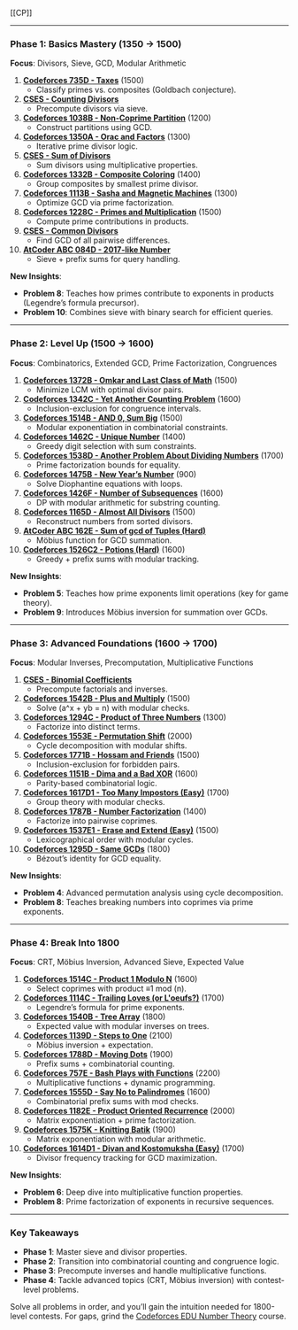 [[CP]]

---

### **Phase 1: Basics Mastery (1350 → 1500)**  
**Focus**: Divisors, Sieve, GCD, Modular Arithmetic  
1. **[Codeforces 735D - Taxes](https://codeforces.com/problemset/problem/735/D)** (1500)  
   - Classify primes vs. composites (Goldbach conjecture).  
2. **[CSES - Counting Divisors](https://cses.fi/problemset/task/1713)**  
   - Precompute divisors via sieve.  
3. **[Codeforces 1038B - Non-Coprime Partition](https://codeforces.com/problemset/problem/1038/B)** (1200)  
   - Construct partitions using GCD.  
4. **[Codeforces 1350A - Orac and Factors](https://codeforces.com/problemset/problem/1350/A)** (1300)  
   - Iterative prime divisor logic.  
5. **[CSES - Sum of Divisors](https://cses.fi/problemset/task/1082)**  
   - Sum divisors using multiplicative properties.  
6. **[Codeforces 1332B - Composite Coloring](https://codeforces.com/problemset/problem/1332/B)** (1400)  
   - Group composites by smallest prime divisor.  
7. **[Codeforces 1113B - Sasha and Magnetic Machines](https://codeforces.com/problemset/problem/1113/B)** (1300)  
   - Optimize GCD via prime factorization.  
8. **[Codeforces 1228C - Primes and Multiplication](https://codeforces.com/problemset/problem/1228/C)** (1500)  
   - Compute prime contributions in products.  
9. **[CSES - Common Divisors](https://cses.fi/problemset/task/1081)**  
   - Find GCD of all pairwise differences.  
10. **[AtCoder ABC 084D - 2017-like Number](https://atcoder.jp/contests/abc084/tasks/abc084_d)**  
    - Sieve + prefix sums for query handling.  

**New Insights**:  
- **Problem 8**: Teaches how primes contribute to exponents in products (Legendre’s formula precursor).  
- **Problem 10**: Combines sieve with binary search for efficient queries.  

---

### **Phase 2: Level Up (1500 → 1600)**  
**Focus**: Combinatorics, Extended GCD, Prime Factorization, Congruences  
1. **[Codeforces 1372B - Omkar and Last Class of Math](https://codeforces.com/problemset/problem/1372/B)** (1500)  
   - Minimize LCM with optimal divisor pairs.  
2. **[Codeforces 1342C - Yet Another Counting Problem](https://codeforces.com/problemset/problem/1342/C)** (1600)  
   - Inclusion-exclusion for congruence intervals.  
3. **[Codeforces 1514B - AND 0, Sum Big](https://codeforces.com/problemset/problem/1514/B)** (1500)  
   - Modular exponentiation in combinatorial constraints.  
4. **[Codeforces 1462C - Unique Number](https://codeforces.com/problemset/problem/1462/C)** (1400)  
   - Greedy digit selection with sum constraints.  
5. **[Codeforces 1538D - Another Problem About Dividing Numbers](https://codeforces.com/problemset/problem/1538/D)** (1700)  
   - Prime factorization bounds for equality.  
6. **[Codeforces 1475B - New Year’s Number](https://codeforces.com/problemset/problem/1475/B)** (900)  
   - Solve Diophantine equations with loops.  
7. **[Codeforces 1426F - Number of Subsequences](https://codeforces.com/problemset/problem/1426/F)** (1600)  
   - DP with modular arithmetic for substring counting.  
8. **[Codeforces 1165D - Almost All Divisors](https://codeforces.com/problemset/problem/1165/D)** (1500)  
   - Reconstruct numbers from sorted divisors.  
9. **[AtCoder ABC 162E - Sum of gcd of Tuples (Hard)](https://atcoder.jp/contests/abc162/tasks/abc162_e)**  
    - Möbius function for GCD summation.  
10. **[Codeforces 1526C2 - Potions (Hard)](https://codeforces.com/problemset/problem/1526/C2)** (1600)  
    - Greedy + prefix sums with modular tracking.  

**New Insights**:  
- **Problem 5**: Teaches how prime exponents limit operations (key for game theory).  
- **Problem 9**: Introduces Möbius inversion for summation over GCDs.  

---

### **Phase 3: Advanced Foundations (1600 → 1700)**  
**Focus**: Modular Inverses, Precomputation, Multiplicative Functions  
1. **[CSES - Binomial Coefficients](https://cses.fi/problemset/task/1079)**  
   - Precompute factorials and inverses.  
2. **[Codeforces 1542B - Plus and Multiply](https://codeforces.com/problemset/problem/1542/B)** (1500)  
   - Solve \(a^x + yb = n\) with modular checks.  
3. **[Codeforces 1294C - Product of Three Numbers](https://codeforces.com/problemset/problem/1294/C)** (1300)  
   - Factorize into distinct terms.  
4. **[Codeforces 1553E - Permutation Shift](https://codeforces.com/problemset/problem/1553/E)** (2000)  
   - Cycle decomposition with modular shifts.  
5. **[Codeforces 1771B - Hossam and Friends](https://codeforces.com/problemset/problem/1771/B)** (1500)  
   - Inclusion-exclusion for forbidden pairs.  
6. **[Codeforces 1151B - Dima and a Bad XOR](https://codeforces.com/problemset/problem/1151/B)** (1600)  
   - Parity-based combinatorial logic.  
7. **[Codeforces 1617D1 - Too Many Impostors (Easy)](https://codeforces.com/problemset/problem/1617/D1)** (1700)  
   - Group theory with modular checks.  
8. **[Codeforces 1787B - Number Factorization](https://codeforces.com/problemset/problem/1787/B)** (1400)  
   - Factorize into pairwise coprimes.  
9. **[Codeforces 1537E1 - Erase and Extend (Easy)](https://codeforces.com/problemset/problem/1537/E1)** (1500)  
   - Lexicographical order with modular cycles.  
10. **[Codeforces 1295D - Same GCDs](https://codeforces.com/problemset/problem/1295/D)** (1800)  
    - Bézout’s identity for GCD equality.  

**New Insights**:  
- **Problem 4**: Advanced permutation analysis using cycle decomposition.  
- **Problem 8**: Teaches breaking numbers into coprimes via prime exponents.  

---

### **Phase 4: Break Into 1800**  
**Focus**: CRT, Möbius Inversion, Advanced Sieve, Expected Value  
1. **[Codeforces 1514C - Product 1 Modulo N](https://codeforces.com/problemset/problem/1514/C)** (1600)  
   - Select coprimes with product ≡1 mod \(n\).  
2. **[Codeforces 1114C - Trailing Loves (or L'oeufs?)](https://codeforces.com/problemset/problem/1114/C)** (1700)  
   - Legendre’s formula for prime exponents.  
3. **[Codeforces 1540B - Tree Array](https://codeforces.com/problemset/problem/1540/B)** (1800)  
   - Expected value with modular inverses on trees.  
4. **[Codeforces 1139D - Steps to One](https://codeforces.com/problemset/problem/1139/D)** (2100)  
   - Möbius inversion + expectation.  
5. **[Codeforces 1788D - Moving Dots](https://codeforces.com/problemset/problem/1788/D)** (1900)  
   - Prefix sums + combinatorial counting.  
6. **[Codeforces 757E - Bash Plays with Functions](https://codeforces.com/problemset/problem/757/E)** (2200)  
   - Multiplicative functions + dynamic programming.  
7. **[Codeforces 1555D - Say No to Palindromes](https://codeforces.com/problemset/problem/1555/D)** (1600)  
   - Combinatorial prefix sums with mod checks.  
8. **[Codeforces 1182E - Product Oriented Recurrence](https://codeforces.com/problemset/problem/1182/E)** (2000)  
   - Matrix exponentiation + prime factorization.  
9. **[Codeforces 1575K - Knitting Batik](https://codeforces.com/problemset/problem/1575/K)** (1900)  
   - Matrix exponentiation with modular arithmetic.  
10. **[Codeforces 1614D1 - Divan and Kostomuksha (Easy)](https://codeforces.com/problemset/problem/1614/D1)** (1700)  
    - Divisor frequency tracking for GCD maximization.  

**New Insights**:  
- **Problem 6**: Deep dive into multiplicative function properties.  
- **Problem 8**: Prime factorization of exponents in recursive sequences.  

---

### **Key Takeaways**  
- **Phase 1**: Master sieve and divisor properties.  
- **Phase 2**: Transition into combinatorial counting and congruence logic.  
- **Phase 3**: Precompute inverses and handle multiplicative functions.  
- **Phase 4**: Tackle advanced topics (CRT, Möbius inversion) with contest-level problems.  

Solve all problems in order, and you’ll gain the intuition needed for 1800-level contests. For gaps, grind the [Codeforces EDU Number Theory](https://codeforces.com/edu/course/2/lesson/2) course.